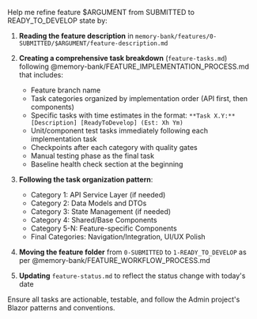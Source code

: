 Help me refine feature $ARGUMENT from SUBMITTED to READY_TO_DEVELOP state by:

1. **Reading the feature description** in `memory-bank/features/0-SUBMITTED/$ARGUMENT/feature-description.md`

2. **Creating a comprehensive task breakdown** (`feature-tasks.md`) following @memory-bank/FEATURE_IMPLEMENTATION_PROCESS.md that includes:
   - Feature branch name
   - Task categories organized by implementation order (API first, then components)
   - Specific tasks with time estimates in the format: `**Task X.Y:** [Description] [ReadyToDevelop] (Est: Xh Ym)`
   - Unit/component test tasks immediately following each implementation task
   - Checkpoints after each category with quality gates
   - Manual testing phase as the final task
   - Baseline health check section at the beginning

3. **Following the task organization pattern**:
   - Category 1: API Service Layer (if needed)
   - Category 2: Data Models and DTOs
   - Category 3: State Management (if needed)
   - Category 4: Shared/Base Components
   - Category 5-N: Feature-specific Components
   - Final Categories: Navigation/Integration, UI/UX Polish

4. **Moving the feature folder** from `0-SUBMITTED` to `1-READY_TO_DEVELOP` as per @memory-bank/FEATURE_WORKFLOW_PROCESS.md

5. **Updating** `feature-status.md` to reflect the status change with today's date

Ensure all tasks are actionable, testable, and follow the Admin project's Blazor patterns and conventions.